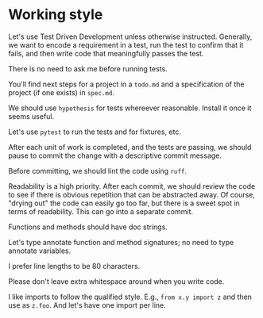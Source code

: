 Working style
=============

Let's use Test Driven Development unless otherwise instructed. Generally, we
want to encode a requirement in a test, run the test to confirm that it fails,
and then write code that meaningfully passes the test.

There is no need to ask me before running tests.

You'll find next steps for a project in a `todo.md` and a specification of the
project (if one exists) in `spec.md`.

We should use `hypothesis` for tests whereever reasonable. Install it once it
seems useful.

Let's use `pytest` to run the tests and for fixtures, etc.

After each unit of work is completed, and the tests are passing, we should
pause to commit the change with a descriptive commit message.

Before committing, we should lint the code using `ruff`.

Readability is a high priority. After each commit, we should review the code to
see if there is obvious repetition that can be abstracted away. Of course,
"drying out" the code can easily go too far, but there is a sweet spot in terms
of readability. This can go into a separate commit.

Functions and methods should have doc strings.

Let's type annotate function and method signatures; no need to type annotate
variables.

I prefer line lengths to be 80 characters.

Please don't leave extra whitespace around when you write code.

I like imports to follow the qualified style. E.g., `from x.y import z` and
then use as `z.foo`. And let's have one import per line.
